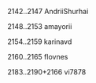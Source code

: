 2142..2147 AndriiShurhai

2148..2153 amayorii

2154..2159 karinavd

2160..2165 flovnes

2183..2190+2166 vi7878 
